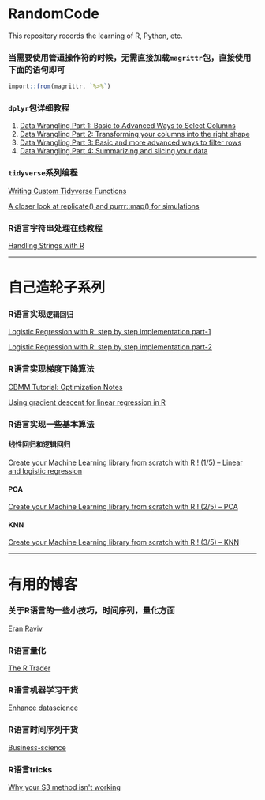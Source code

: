 # RandomCode
This repository records the learning of R, Python, etc.

### 当需要使用管道操作符的时候，无需直接加载`magrittr`包，直接使用下面的语句即可
```r
import::from(magrittr, `%>%`)
```

### `dplyr`包详细教程
1. [Data Wrangling Part 1: Basic to Advanced Ways to Select Columns](https://suzan.rbind.io/2018/01/dplyr-tutorial-1/)
2. [Data Wrangling Part 2: Transforming your columns into the right shape](https://suzan.rbind.io/2018/02/dplyr-tutorial-2/)
3. [Data Wrangling Part 3: Basic and more advanced ways to filter rows](https://suzan.rbind.io/2018/02/dplyr-tutorial-3/)
4. [Data Wrangling Part 4: Summarizing and slicing your data](https://suzan.rbind.io/2018/04/dplyr-tutorial-4/)

### `tidyverse`系列编程
[Writing Custom Tidyverse Functions](http://jonthegeek.com/2018/06/04/writing-custom-tidyverse-functions/)

[A closer look at replicate() and purrr::map() for simulations](https://aosmith.rbind.io/2018/06/05/a-closer-look-at-replicate-and-purrr/)

### R语言字符串处理在线教程
[Handling Strings with R](http://www.gastonsanchez.com/r4strings/index.html)

-------------------

# 自己造轮子系列

### R语言实现`逻辑回归`

[Logistic Regression with R: step by step implementation part-1](http://pingax.com/logistic-regression-wirh-r-step-by-step-implementation-part-1/)

[Logistic Regression with R: step by step implementation part-2](http://pingax.com/logistic-regression-r-step-step-implementation-part-2/)

### R语言实现梯度下降算法
[CBMM Tutorial: Optimization Notes](https://cbmm.mit.edu/sites/default/files/documents/CBMM_Optimization_Notes.html#single-variable_optimization)

[Using gradient descent for linear regression in R](https://rpubs.com/fhlgood/graddescentlr)

### R语言实现一些基本算法
#### 线性回归和逻辑回归
[Create your Machine Learning library from scratch with R ! (1/5) – Linear and logistic regression](http://enhancedatascience.com/2018/01/30/your-own-machine-learning-library-from-scratch-with-r/)

#### PCA
[Create your Machine Learning library from scratch with R ! (2/5) – PCA](http://enhancedatascience.com/2018/05/15/create-machine-learning-library-r-pca/)


#### KNN
[Create your Machine Learning library from scratch with R ! (3/5) – KNN](http://enhancedatascience.com/2018/05/23/create-your-machine-learning-library-from-scratch-with-r-3-5-knn/)


-----------------------------

# 有用的博客

### 关于R语言的一些小技巧，时间序列，量化方面
[Eran Raviv](https://eranraviv.com/)

### R语言量化
[The R Trader](http://www.thertrader.com/)

### R语言机器学习干货
[Enhance datascience](http://enhancedatascience.com/)

### R语言时间序列干货
[Business-science](http://www.business-science.io/blog/index.html)

### R语言tricks
[Why your S3 method isn't working](https://edwinth.github.io/blog/s3-generics/)






